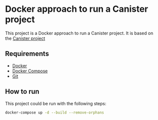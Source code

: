 # Docker approach to run a Canister project

This project is a Docker approach to run a Canister project. It is based on the [Canister project](https://github.com/lukrycyfa/events-and-ticket-management)

## Requirements

- [Docker](https://www.docker.com/)
- [Docker Compose](https://docs.docker.com/compose/)
- [Git](https://git-scm.com/)

## How to run

This project could be run with the following steps:

```bash
docker-compose up -d --build --remove-orphans
```

